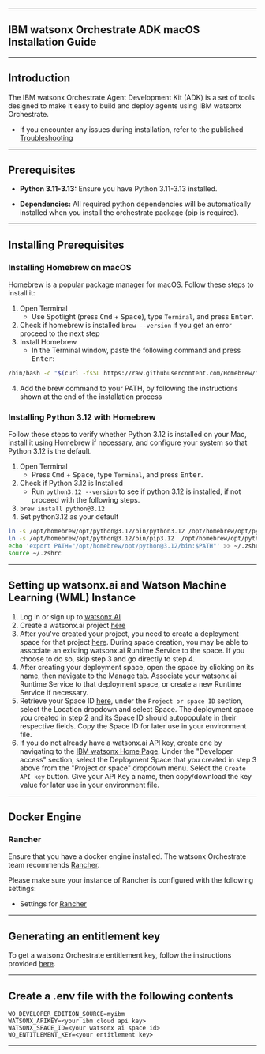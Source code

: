 ******************************************
## IBM watsonx Orchestrate ADK macOS Installation Guide
******************************************

## Introduction

The IBM watsonx Orchestrate Agent Development Kit (ADK) is a set of tools designed to make it easy to build and deploy agents using IBM watsonx Orchestrate.

- If you encounter any issues during installation, refer to the published [Troubleshooting](https://developer.watson-orchestrate.ibm.com/release/troubleshooting)

------------------------------------------

## Prerequisites

- **Python 3.11-3.13:**
  Ensure you have Python 3.11-3.13 installed.

- **Dependencies:**
  All required python dependencies will be automatically installed when you install the orchestrate package (pip is required).

------------------------------------------

## Installing Prerequisites

### Installing Homebrew on macOS
Homebrew is a popular package manager for macOS. Follow these steps to install it:

1. Open Terminal
    - Use Spotlight (press <kbd>Cmd</kbd> + <kbd>Space</kbd>), type `Terminal`, and press <kbd>Enter</kbd>.
2. Check if homebrew is installed `brew --version` if you get an error proceed to the next step
3. Install Homebrew
    - In the Terminal window, paste the following command and press <kbd>Enter</kbd>:
```bash
/bin/bash -c "$(curl -fsSL https://raw.githubusercontent.com/Homebrew/install/HEAD/install.sh)"
```
4. Add the brew command to your PATH, by following the instructions shown at the end of the installation process

### Installing Python 3.12 with Homebrew
Follow these steps to verify whether Python 3.12 is installed on your Mac, install it using Homebrew if necessary, and configure your system so that Python 3.12 is the default.

1. Open Terminal
    - Press <kbd>Cmd</kbd> + <kbd>Space</kbd>, type `Terminal`, and press <kbd>Enter</kbd>.
2. Check if Python 3.12 is Installed
    - Run `python3.12 --version` to see if python 3.12 is installed, if not proceed with the following steps.
3. `brew install python@3.12`
4. Set python3.12 as your default
```bash
ln -s /opt/homebrew/opt/python@3.12/bin/python3.12 /opt/homebrew/opt/python@3.12/bin/python
ln -s /opt/homebrew/opt/python@3.12/bin/pip3.12  /opt/homebrew/opt/python@3.12/bin/pip
echo 'export PATH="/opt/homebrew/opt/python@3.12/bin:$PATH"' >> ~/.zshrc
source ~/.zshrc
```


------------------------------------------

## Setting up watsonx.ai and Watson Machine Learning (WML) Instance

1. Log in or sign up to [watsonx AI](https://eu-de.dataplatform.cloud.ibm.com/registration/stepone)
2. Create a watsonx.ai project [here](https://dataplatform.cloud.ibm.com/projects/?context=wx)
3. After you've created your project, you need to create a deployment space for that project [here](https://dataplatform.cloud.ibm.com/ml-runtime/spaces?context=wx). During space creation, you may be able to associate an existing watsonx.ai Runtime Service to the space. If you choose to do so, skip step 3 and go directly to step 4.
4. After creating your deployment space, open the space by clicking on its name, then navigate to the Manage tab. 
   Associate your watsonx.ai Runtime Service to that deployment space, or create a new Runtime Service if necessary.
5. Retrieve your Space ID [here](https://dataplatform.cloud.ibm.com/developer-access?context=wx), under the `Project or space ID` section, select the Location dropdown and select Space. The deployment space you created in step 2 and its Space ID should autopopulate in their respective fields. Copy the Space ID for later use in your environment file.
6. If you do not already have a watsonx.ai API key, create one by navigating to the [IBM watsonx Home Page](https://dataplatform.cloud.ibm.com/wx/home?context=wx). Under the "Developer access" section, select the Deployment Space that you created in step 3 above from the "Project or space" dropdown menu. Select the `Create API key` button. Give your API Key a name, then copy/download the key value for later use in your environment file.
------------------------------------------

## Docker Engine

### Rancher
Ensure that you have a docker engine installed. The watsonx Orchestrate team 
   recommends [Rancher](https://rancherdesktop.io/).

Please make sure your instance of Rancher is configured with the following settings:
- Settings for [Rancher](https://github.ibm.com/WatsonOrchestrate/wxo-clients/blob/main/_docs/recommended-docker-settings/rancher-settings.md)

------------------------------------------

## Generating an entitlement key
To get a watsonx Orchestrate entitlement key, follow the instructions provided [here](https://developer.watson-orchestrate.ibm.com/getting_started/wxOde_setup#getting-the-entitlement-key). 

------------------------------------------

## Create a .env file with the following contents
```
WO_DEVELOPER_EDITION_SOURCE=myibm
WATSONX_APIKEY=<your ibm cloud api key>
WATSONX_SPACE_ID=<your watsonx ai space id>
WO_ENTITLEMENT_KEY=<your entitlement key>
```

------------------------------------------